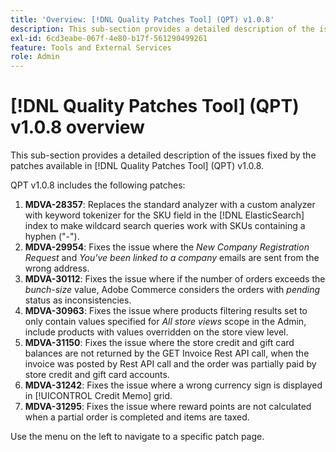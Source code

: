 ```yaml
---
title: 'Overview: [!DNL Quality Patches Tool] (QPT) v1.0.8'
description: This sub-section provides a detailed description of the issues fixed by the patches available in [!DNL Quality Patches Tool] (QPT) v1.0.8.
exl-id: 6cd3eabe-067f-4e80-b17f-561290499261
feature: Tools and External Services
role: Admin
---
```

# [!DNL Quality Patches Tool] (QPT) v1.0.8 overview

This sub-section provides a detailed description of the issues fixed by the patches available in [!DNL Quality Patches Tool] (QPT) v1.0.8.

QPT v1.0.8 includes the following patches:

1. **MDVA-28357**: Replaces the standard analyzer with a custom analyzer with keyword tokenizer for the SKU field in the [!DNL ElasticSearch] index to make wildcard search queries work with SKUs containing a hyphen ("-").
1. **MDVA-29954**: Fixes the issue where the *New Company Registration Request* and *You've been linked to a company* emails are sent from the wrong address.
1. **MDVA-30112**: Fixes the issue where if the number of orders exceeds the *bunch-size* value, Adobe Commerce considers the orders with *pending* status as inconsistencies.
1. **MDVA-30963**: Fixes the issue where products filtering results set to only contain values specified for *All store views* scope in the Admin, include products with values overridden on the store view level.
1. **MDVA-31150**: Fixes the issue where the store credit and gift card balances are not returned by the GET Invoice Rest API call, when the invoice was posted by Rest API call and the order was partially paid by store credit and gift card accounts.
1. **MDVA-31242**: Fixes the issue where a wrong currency sign is displayed in [!UICONTROL Credit Memo] grid.
1. **MDVA-31295**: Fixes the issue where reward points are not calculated when a partial order is completed and items are taxed.

Use the menu on the left to navigate to a specific patch page.
